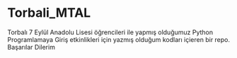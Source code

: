 # Torbali_MTAL

Torbalı 7 Eylül Anadolu Lisesi öğrencileri ile yapmış olduğumuz Python Programlamaya Giriş etkinlikleri için yazmış olduğum kodları içieren bir repo. Başarılar Dilerim
